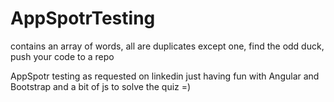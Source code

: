 # AppSpotrTesting
contains an array of words, all are duplicates except one, find the odd duck, push your code to a repo

AppSpotr testing as requested on  linkedin just having fun with Angular and Bootstrap and a bit of js to solve the quiz =)
